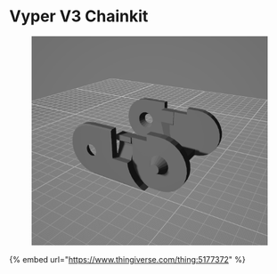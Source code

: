 # Vyper V3 Chainkit

<figure><img src="../../.gitbook/assets/image (6) (1).png" alt=""><figcaption></figcaption></figure>

{% embed url="https://www.thingiverse.com/thing:5177372" %}
